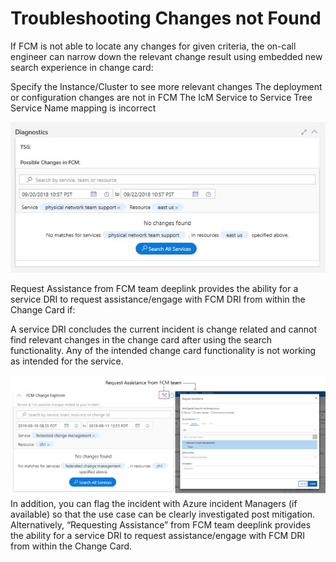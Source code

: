 # Troubleshooting Changes not Found

If FCM is not able to locate any changes for given criteria, the on-call engineer can narrow down the relevant change result using embedded new search experience in change card:

Specify the Instance/Cluster to see more relevant changes The deployment or configuration changes are not in FCM The IcM Service to Service Tree Service Name mapping is incorrect

![alt text](media/CC_17.png)

Request Assistance from FCM team deeplink provides the ability for a service DRI to request assistance/engage with FCM DRI from within the Change Card if:

A service DRI concludes the current incident is change related and cannot find relevant changes in the change card after using the search functionality. Any of the intended change card functionality is not working as intended for the service.

![alt text](media/CC_18.png)
In addition, you can flag the incident with Azure incident Managers (if available) so that the use case can be clearly investigated post mitigation. Alternatively, “Requesting Assistance” from FCM team deeplink provides the ability for a service DRI to request assistance/engage with FCM DRI from within the Change Card.